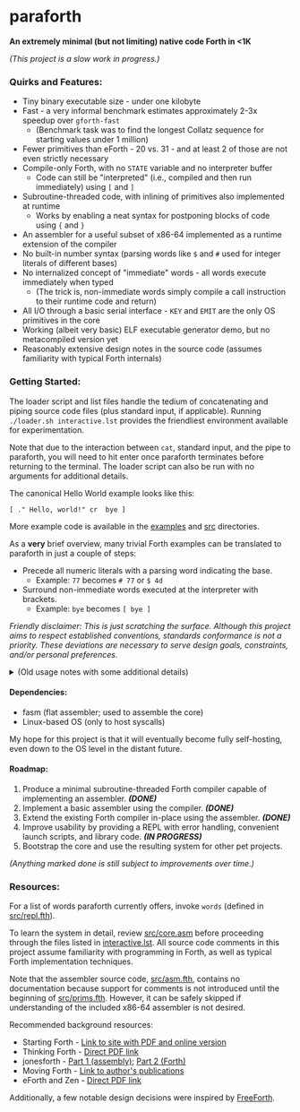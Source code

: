 # paraforth
**An extremely minimal (but not limiting) native code Forth in <1K**

_(This project is a slow work in progress.)_

### Quirks and Features:

* Tiny binary executable size - under one kilobyte
* Fast - a very informal benchmark estimates approximately 2-3x speedup over `gforth-fast`
  * (Benchmark task was to find the longest Collatz sequence for starting values under 1 million)
* Fewer primitives than eForth - 20 vs. 31 - and at least 2 of those are not even strictly necessary
* Compile-only Forth, with no `STATE` variable and no interpreter buffer
  * Code can still be "interpreted" (i.e., compiled and then run immediately) using `[` and `]`
* Subroutine-threaded code, with inlining of primitives also implemented at runtime
  * Works by enabling a neat syntax for postponing blocks of code using `{` and `}`
* An assembler for a useful subset of x86-64 implemented as a runtime extension of the compiler
* No built-in number syntax (parsing words like `$` and `#` used for integer literals of different bases)
* No internalized concept of "immediate" words - all words execute immediately when typed
  * (The trick is, non-immediate words simply compile a call instruction to their runtime code and return)
* All I/O through a basic serial interface - `KEY` and `EMIT` are the only OS primitives in the core
* Working (albeit very basic) ELF executable generator demo, but no metacompiled version yet
* Reasonably extensive design notes in the source code (assumes familiarity with typical Forth internals)

### Getting Started:

The loader script and list files handle the tedium of concatenating and piping source code files (plus standard input, if applicable).
Running `./loader.sh interactive.lst` provides the friendliest environment available for experimentation.

Note that due to the interaction between `cat`, standard input, and the pipe to paraforth, you will need to hit enter once paraforth terminates before returning to the terminal.
The loader script can also be run with no arguments for additional details.

The canonical Hello World example looks like this:

    [ ." Hello, world!" cr  bye ]

More example code is available in the [examples](examples) and [src](src) directories.

As a **very** brief overview, many trivial Forth examples can be translated to paraforth in just a couple of steps:
* Precede all numeric literals with a parsing word indicating the base.
  * Example: `77` becomes `# 77` or `$ 4d`
* Surround non-immediate words executed at the interpreter with brackets.
  * Example: `bye` becomes `[ bye ]`
 
_Friendly disclaimer: This is just scratching the surface.
Although this project aims to respect established conventions, standards conformance is not a priority.
These deviations are necessary to serve design goals, constraints, and/or personal preferences._

<details>
<summary> (Old usage notes with some additional details) </summary>
 
* Compile with `make`
* Run manually with, e.g., `cat input | ./paraforth > output` or `cat input - | ./paraforth`
* Debug with `gdb paraforth -ex 'r < <(cat input)'` and an `int3` assembled somewhere
  * Tip: Disassemble latest word with `x/10i $rsi+9+N` where *N* is the length of its name (i.e., `x/1c $rsi+8`)
* Disassemble using `objdump -b binary -m i386:x86-64 -D paraforth`
 
</details>

#### Dependencies:

* fasm (flat assembler; used to assemble the core)
* Linux-based OS (only to host syscalls)

My hope for this project is that it will eventually become fully self-hosting, even down to the OS level in the distant future.

#### Roadmap:

1. Produce a minimal subroutine-threaded Forth compiler capable of implementing an assembler. ***(DONE)***
2. Implement a basic assembler using the compiler. ***(DONE)***
3. Extend the existing Forth compiler in-place using the assembler. ***(DONE)***
4. Improve usability by providing a REPL with error handling, convenient launch scripts, and library code. ***(IN PROGRESS)***
5. Bootstrap the core and use the resulting system for other pet projects.

_(Anything marked done is still subject to improvements over time.)_

### Resources:

For a list of words paraforth currently offers, invoke `words` (defined in [src/repl.fth](src/repl.fth)).

To learn the system in detail, review [src/core.asm](src/core.asm) before proceeding through the files listed in [interactive.lst](interactive.lst). All source code comments in this project assume familiarity with programming in Forth, as well as typical Forth implementation techniques.

Note that the assembler source code, [src/asm.fth](src/asm.fth), contains no documentation because support for comments is not introduced until the beginning of [src/prims.fth](src/prims.fth).
However, it can be safely skipped if understanding of the included x86-64 assembler is not desired.

Recommended background resources:
  * Starting Forth - [Link to site with PDF and online version](https://www.forth.com/starting-forth/)
  * Thinking Forth - [Direct PDF link](https://www.forth.com/wp-content/uploads/2018/11/thinking-forth-color.pdf)
  * jonesforth - [Part 1 (assembly)](https://github.com/nornagon/jonesforth/blob/master/jonesforth.S); [Part 2 (Forth)](https://github.com/nornagon/jonesforth/blob/master/jonesforth.f)
  * Moving Forth - [Link to author's publications](https://www.bradrodriguez.com/papers/index.html)
  * eForth and Zen - [Direct PDF link](http://www.forth.org/OffeteStore/1013_eForthAndZen.pdf)

Additionally, a few notable design decisions were inspired by [FreeForth](http://christophe.lavarenne.free.fr/ff/).
